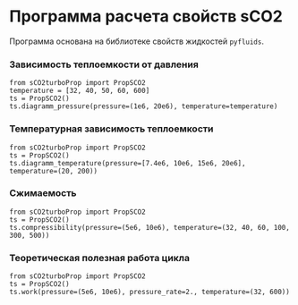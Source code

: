 # Программа расчета свойств sCO2

Программа основана на библиотеке свойств жидкостей `pyfluids`.


### Зависимость теплоемкости от давления

```
from sCO2turboProp import PropSCO2
temperature = [32, 40, 50, 60, 600]
ts = PropSCO2()
ts.diagramm_pressure(pressure=(1e6, 20e6), temperature=temperature)
```

### Температурная зависимость теплоемкости

```
from sCO2turboProp import PropSCO2
ts = PropSCO2()
ts.diagramm_temperature(pressure=[7.4e6, 10e6, 15e6, 20e6], temperature=(20, 200))
```

### Сжимаемость

```
from sCO2turboProp import PropSCO2
ts = PropSCO2()
ts.compressibility(pressure=(5e6, 10e6), temperature=(32, 40, 60, 100, 300, 500))
```

### Теоретическая полезная работа цикла

```
from sCO2turboProp import PropSCO2
ts = PropSCO2()
ts.work(pressure=(5e6, 10e6), pressure_rate=2., temperature=(32, 600))
```
